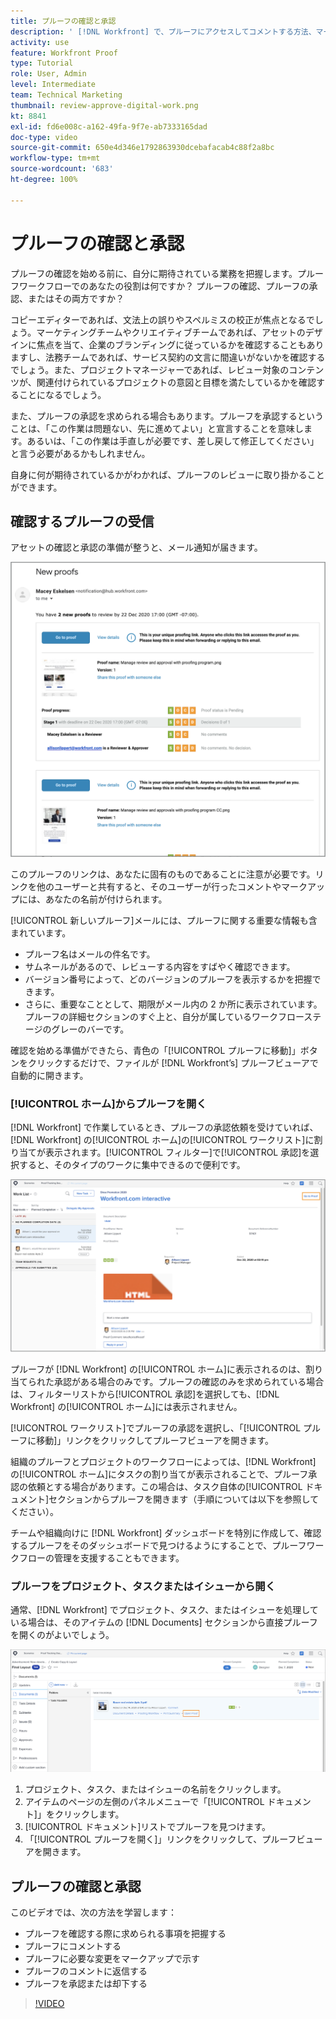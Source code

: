 ```yaml
---
title: プルーフの確認と承認
description: ' [!DNL Workfront] で、プルーフにアクセスしてコメントする方法、マークアップを使用して必要な変更を示す方法、プルーフのコメントに返信する方法、およびプルーフに判断を下す方法を説明します。'
activity: use
feature: Workfront Proof
type: Tutorial
role: User, Admin
level: Intermediate
team: Technical Marketing
thumbnail: review-approve-digital-work.png
kt: 8841
exl-id: fd6e008c-a162-49fa-9f7e-ab7333165dad
doc-type: video
source-git-commit: 650e4d346e1792863930dcebafacab4c88f2a8bc
workflow-type: tm+mt
source-wordcount: '683'
ht-degree: 100%

---
```


# プルーフの確認と承認

プルーフの確認を始める前に、自分に期待されている業務を把握します。プルーフワークフローでのあなたの役割は何ですか？ プルーフの確認、プルーフの承認、またはその両方ですか？

コピーエディターであれば、文法上の誤りやスペルミスの校正が焦点となるでしょう。マーケティングチームやクリエイティブチームであれば、アセットのデザインに焦点を当て、企業のブランディングに従っているかを確認することもありますし、法務チームであれば、サービス契約の文言に間違いがないかを確認するでしょう。また、プロジェクトマネージャーであれば、レビュー対象のコンテンツが、関連付けられているプロジェクトの意図と目標を満たしているかを確認することになるでしょう。

また、プルーフの承認を求められる場合もあります。プルーフを承認するということは、「この作業は問題ない、先に進めてよい」と宣言することを意味します。あるいは、「この作業は手直しが必要です、差し戻して修正してください」と言う必要があるかもしれません。

自身に何が期待されているかがわかれば、プルーフのレビューに取り掛かることができます。

## 確認するプルーフの受信

アセットの確認と承認の準備が整うと、メール通知が届きます。

![[!DNL  Workfront] で 2 つのプルーフの確認と承認を求める新しいプルーフメール](assets/new-proof-emails.png)

このプルーフのリンクは、あなたに固有のものであることに注意が必要です。リンクを他のユーザーと共有すると、そのユーザーが行ったコメントやマークアップには、あなたの名前が付けられます。

[!UICONTROL 新しいプルーフ]メールには、プルーフに関する重要な情報も含まれています。

* プルーフ名はメールの件名です。
* サムネールがあるので、レビューする内容をすばやく確認できます。
* バージョン番号によって、どのバージョンのプルーフを表示するかを把握できます。
* さらに、重要なこととして、期限がメール内の 2 か所に表示されています。プルーフの詳細セクションのすぐ上と、自分が属しているワークフローステージのグレーのバーです。

確認を始める準備ができたら、青色の「[!UICONTROL プルーフに移動]」ボタンをクリックするだけで、ファイルが [!DNL Workfront’s] プルーフビューアで自動的に開きます。

### [!UICONTROL ホーム]からプルーフを開く

[!DNL Workfront] で作業しているとき、プルーフの承認依頼を受けていれば、[!DNL Workfront] の[!UICONTROL ホーム]の[!UICONTROL ワークリスト]に割り当てが表示されます。[!UICONTROL フィルター]で[!UICONTROL 承認]を選択すると、そのタイプのワークに集中できるので便利です。

![[!UICONTROL 承認]フィルターを使用してリストからプルーフが選択されている [!DNL Workfront] [!UICONTROL ホーム]の画像](assets/open-proof-from-home.png)

プルーフが [!DNL Workfront] の[!UICONTROL ホーム]に表示されるのは、割り当てられた承認がある場合のみです。プルーフの確認のみを求められている場合は、フィルターリストから[!UICONTROL 承認]を選択しても、[!DNL Workfront] の[!UICONTROL ホーム]には表示されません。

[!UICONTROL ワークリスト]でプルーフの承認を選択し、「[!UICONTROL プルーフに移動]」リンクをクリックしてプルーフビューアを開きます。

組織のプルーフとプロジェクトのワークフローによっては、[!DNL Workfront] の[!UICONTROL ホーム]にタスクの割り当てが表示されることで、プルーフ承認の依頼とする場合があります。この場合は、タスク自体の[!UICONTROL ドキュメント]セクションからプルーフを開きます（手順については以下を参照してください）。

チームや組織向けに [!DNL Workfront] ダッシュボードを特別に作成して、確認するプルーフをそのダッシュボードで見つけるようにすることで、プルーフワークフローの管理を支援することもできます。

### プルーフをプロジェクト、タスクまたはイシューから開く

通常、[!DNL Workfront] でプロジェクト、タスク、またはイシューを処理している場合は、そのアイテムの [!DNL Documents] セクションから直接プルーフを開くのがよいでしょう。

![[!UICONTROL プルーフを開く]リンクが強調表示された、[!DNL  Workfront] タスクで見つかった「[!UICONTROL ドキュメント]」セクションの画像](assets/open-proof-from-documents.png)

1. プロジェクト、タスク、またはイシューの名前をクリックします。
2. アイテムのページの左側のパネルメニューで「[!UICONTROL ドキュメント]」をクリックします。
3. [!UICONTROL ドキュメント]リストでプルーフを見つけます。
4. 「[!UICONTROL プルーフを開く]」リンクをクリックして、プルーフビューアを開きます。

## プルーフの確認と承認

このビデオでは、次の方法を学習します：

* プルーフを確認する際に求められる事項を把握する
* プルーフにコメントする
* プルーフに必要な変更をマークアップで示す
* プルーフのコメントに返信する
* プルーフを承認または却下する

>[!VIDEO](https://video.tv.adobe.com/v/335141/?quality=12&learn=on)

<!--
#### Learn more
* Create and manage proof comments
* Make decisions on a proof
* Review a static proof
* Tag users to share a proof
* Notifications for proof comments and decisions
-->

<!--
#### Guides
* Reviewing proofs in [!DNL Workfront]
* -->
